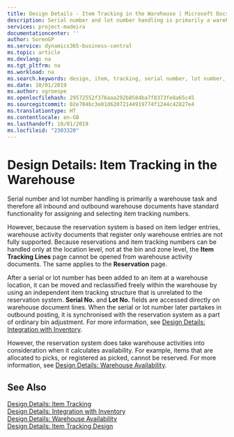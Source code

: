 ```yaml
---
title: Design Details - Item Tracking in the Warehouse | Microsoft Docs
description: Serial number and lot number handling is primarily a warehouse task and therefore all inbound and outbound warehouse documents have standard functionality for assigning and selecting item tracking numbers. However, because the reservation system is based on item ledger entries, warehouse activity documents that register only warehouse entries are not fully supported.
services: project-madeira
documentationcenter: ''
author: SorenGP
ms.service: dynamics365-business-central
ms.topic: article
ms.devlang: na
ms.tgt_pltfrm: na
ms.workload: na
ms.search.keywords: design, item, tracking, serial number, lot number, outbound documents
ms.date: 10/01/2019
ms.author: sgroespe
ms.openlocfilehash: 29572552f376aaa292b8584ba7f8373fe8a65c45
ms.sourcegitcommit: 02e704bc3e01d62072144919774f1244c42827e4
ms.translationtype: HT
ms.contentlocale: en-GB
ms.lasthandoff: 10/01/2019
ms.locfileid: "2303320"
---
```

# <a name="design-details-item-tracking-in-the-warehouse"></a>Design Details: Item Tracking in the Warehouse
Serial number and lot number handling is primarily a warehouse task and therefore all inbound and outbound warehouse documents have standard functionality for assigning and selecting item tracking numbers.  

However, because the reservation system is based on item ledger entries, warehouse activity documents that register only warehouse entries are not fully supported. Because reservations and item tracking numbers can be handled only at the location level, not at the bin and zone level, the **Item Tracking Lines** page cannot be opened from warehouse activity documents. The same applies to the **Reservation** page.  

After a serial or lot number has been added to an item at a warehouse location, it can be moved and reclassified freely within the warehouse by using an independent item tracking structure that is unrelated to the reservation system. **Serial No.** and **Lot No.** fields are accessed directly on warehouse document lines. When the serial or lot number later partakes in outbound posting, it is synchronised with the reservation system as a part of ordinary bin adjustment. For more information, see [Design Details: Integration with Inventory](design-details-integration-with-inventory.md).  

However, the reservation system does take warehouse activities into consideration when it calculates availability. For example, items that are allocated to picks, or registered as picked, cannot be reserved. For more information, see [Design Details: Warehouse Availability](design-details-availability-in-the-warehouse.md).

## <a name="see-also"></a>See Also  
[Design Details: Item Tracking](design-details-item-tracking.md)  
[Design Details: Integration with Inventory](design-details-integration-with-inventory.md)  
[Design Details: Warehouse Availability](design-details-availability-in-the-warehouse.md)  
[Design Details: Item Tracking Design](design-details-item-tracking-design.md)

